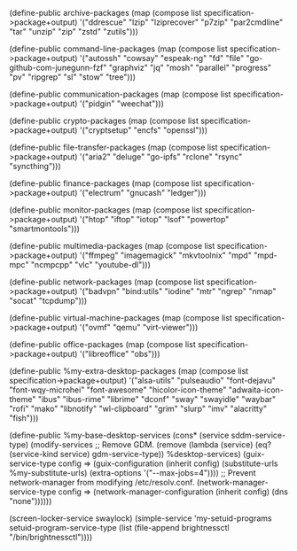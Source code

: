 (define-public archive-packages
  (map (compose list specification->package+output)
       '("ddrescue"
         "lzip"
         "lziprecover"
         "p7zip"
         "par2cmdline"
         "tar"
         "unzip"
         "zip"
         "zstd"
         "zutils")))

(define-public command-line-packages
  (map (compose list specification->package+output)
       '("autossh"
         "cowsay"
         "espeak-ng"
         "fd"
         "file"
         "go-github-com-junegunn-fzf"
         "graphviz"
         "jq"
         "mosh"
         "parallel"
         "progress"
         "pv"
         "ripgrep"
         "sl"
         "stow"
         "tree")))

(define-public communication-packages
  (map (compose list specification->package+output)
       '("pidgin"
         "weechat")))

(define-public crypto-packages
  (map (compose list specification->package+output)
       '("cryptsetup"
         "encfs"
         "openssl")))


(define-public file-transfer-packages
  (map (compose list specification->package+output)
       '("aria2"
         "deluge"
         "go-ipfs"
         "rclone"
         "rsync"
         "syncthing")))

(define-public finance-packages
  (map (compose list specification->package+output)
       '("electrum"
         "gnucash"
         "ledger")))

(define-public monitor-packages
  (map (compose list specification->package+output)
       '("htop"
         "iftop"
         "iotop"
         "lsof"
         "powertop"
         "smartmontools")))

(define-public multimedia-packages
  (map (compose list specification->package+output)
       '("ffmpeg"
         "imagemagick"
         "mkvtoolnix"
         "mpd"
         "mpd-mpc"
         "ncmpcpp"
         "vlc"
         "youtube-dl")))

(define-public network-packages
  (map (compose list specification->package+output)
       '("badvpn"
         "bind:utils"
         "iodine"
         "mtr"
         "ngrep"
         "nmap"
         "socat"
         "tcpdump")))


(define-public virtual-machine-packages
  (map (compose list specification->package+output)
       '("ovmf"
         "qemu"
         "virt-viewer")))

(define-public office-packages
  (map (compose list specification->package+output)
       '("libreoffice"
         "obs")))
         
(define-public %my-extra-desktop-packages
  (map (compose list specification->package+output)
       '("alsa-utils" "pulseaudio"
         "font-dejavu" "font-wqy-microhei" "font-awesome"
         "hicolor-icon-theme" "adwaita-icon-theme"
         "ibus" "ibus-rime" "librime" "dconf"
         "sway" "swayidle" "waybar" "rofi" "mako" "libnotify"
         "wl-clipboard" "grim" "slurp" "imv"
         "alacritty" "fish")))


(define-public %my-base-desktop-services
  (cons*
   (service sddm-service-type)
   (modify-services
       ;; Remove GDM.
       (remove (lambda (service)
                 (eq? (service-kind service) gdm-service-type))
               %desktop-services)
     (guix-service-type
      config => (guix-configuration
                 (inherit config)
                 (substitute-urls %my-substitute-urls)
                 (extra-options '("--max-jobs=4"))))
     ;; Prevent network-manager from modifying /etc/resolv.conf.
     (network-manager-service-type
      config => (network-manager-configuration
                 (inherit config)
                 (dns "none"))))))


 (screen-locker-service swaylock)
   (simple-service 'my-setuid-programs
                   setuid-program-service-type
                   (list (file-append brightnessctl "/bin/brightnessctl"))))